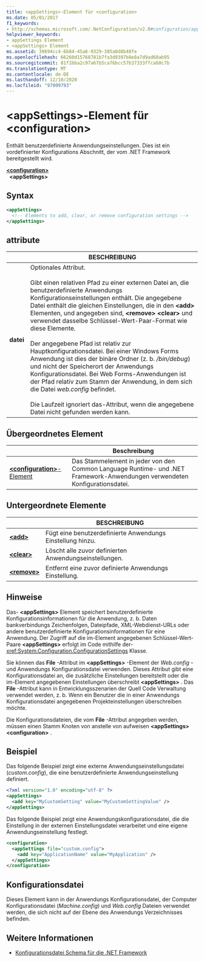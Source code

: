 ```yaml
---
title: <appSettings>-Element für <configuration>
ms.date: 05/01/2017
f1_keywords:
- http://schemas.microsoft.com/.NetConfiguration/v2.0#configuration/appSettings
helpviewer_keywords:
- appSettings Element
- <appSettings> Element
ms.assetid: 39694cc4-6b84-45a6-9329-385a0d8b48fe
ms.openlocfilehash: 66260d15768781b7fa3d9397b8e8a7d9ad68ab95
ms.sourcegitcommit: 81f1bba2c97a67b5ca76bcc57b37333ffca60c7b
ms.translationtype: MT
ms.contentlocale: de-DE
ms.lasthandoff: 12/10/2020
ms.locfileid: "97009793"
---
```

# <a name="appsettings-element-for-configuration"></a>\<appSettings>-Element für \<configuration>

Enthält benutzerdefinierte Anwendungseinstellungen. Dies ist ein vordefinierter Konfigurations Abschnitt, der vom .NET Framework bereitgestellt wird.

[**\<configuration>**](../configuration-element.md)\
&nbsp;&nbsp;**\<appSettings>**

## <a name="syntax"></a>Syntax

```xml
<appSettings>
  <!-- Elements to add, clear, or remove configuration settings -->
</appSettings>
```

## <a name="attribute"></a>attribute

|           | BESCHREIBUNG |
| --------- | ----------- |
| **datei**  | Optionales Attribut.<br><br>Gibt einen relativen Pfad zu einer externen Datei an, die benutzerdefinierte Anwendungs Konfigurationseinstellungen enthält. Die angegebene Datei enthält die gleichen Einstellungen, die in den **\<add>** Elementen, und angegeben sind, **\<remove>** **\<clear>** und verwendet dasselbe Schlüssel-Wert-Paar-Format wie diese Elemente.<br><br>Der angegebene Pfad ist relativ zur Hauptkonfigurationsdatei. Bei einer Windows Forms Anwendung ist dies der binäre Ordner (z. b. */bin/debug*) und nicht der Speicherort der Anwendungs Konfigurationsdatei. Bei Web Forms-Anwendungen ist der Pfad relativ zum Stamm der Anwendung, in dem sich die Datei *web.config* befindet.<br><br>Die Laufzeit ignoriert das-Attribut, wenn die angegebene Datei nicht gefunden werden kann. |

## <a name="parent-element"></a>Übergeordnetes Element

|     | Beschreibung |
| --- | ----------- |
| [**\<configuration>**-Element](../configuration-element.md) | Das Stammelement in jeder von den Common Language Runtime- und .NET Framework-Anwendungen verwendeten Konfigurationsdatei. |

## <a name="child-elements"></a>Untergeordnete Elemente

|     | BESCHREIBUNG |
| --- | ----------- |
| [**\<add>**](add-element-for-appsettings.md) | Fügt eine benutzerdefinierte Anwendungs Einstellung hinzu. |
| [**\<clear>**](clear-element-for-appsettings.md) | Löscht alle zuvor definierten Anwendungseinstellungen. |
| [**\<remove>**](remove-element-for-appsettings.md) | Entfernt eine zuvor definierte Anwendungs Einstellung. |

## <a name="remarks"></a>Hinweise

Das- **\<appSettings>** Element speichert benutzerdefinierte Konfigurationsinformationen für die Anwendung, z. b. Daten bankverbindungs Zeichenfolgen, Dateipfade, XML-Webdienst-URLs oder andere benutzerdefinierte Konfigurationsinformationen für eine Anwendung. Der Zugriff auf die im-Element angegebenen Schlüssel-Wert-Paare **\<appSettings>** erfolgt im Code mithilfe der- <xref:System.Configuration.ConfigurationSettings> Klasse.

Sie können das **File** -Attribut im **\<appSettings>** -Element der *Web.config* -und Anwendungs Konfigurationsdatei verwenden. Dieses Attribut gibt eine Konfigurationsdatei an, die zusätzliche Einstellungen bereitstellt oder die im-Element angegebenen Einstellungen überschreibt **\<appSettings>** . Das **File** -Attribut kann in Entwicklungsszenarien der Quell Code Verwaltung verwendet werden, z. b. Wenn ein Benutzer die in einer Anwendungs Konfigurationsdatei angegebenen Projekteinstellungen überschreiben möchte.

Die Konfigurationsdateien, die vom **File** -Attribut angegeben werden, müssen einen Stamm Knoten von anstelle von aufweisen **\<appSettings>** **\<configuration>** .

## <a name="example"></a>Beispiel

Das folgende Beispiel zeigt eine externe Anwendungseinstellungsdatei (*custom.config*), die eine benutzerdefinierte Anwendungseinstellung definiert.

```xml
<?xml version="1.0" encoding="utf-8" ?>
<appSettings>
  <add key="MyCustomSetting" value="MyCustomSettingValue" />
</appSettings>
```

Das folgende Beispiel zeigt eine Anwendungskonfigurationsdatei, die die Einstellung in der externen Einstellungsdatei verarbeitet und eine eigene Anwendungseinstellung festlegt.

```xml
<configuration>
  <appSettings file="custom.config">
    <add key="ApplicationName" value="MyApplication" />
  </appSettings>
</configuration>
```

## <a name="configuration-file"></a>Konfigurationsdatei

Dieses Element kann in der Anwendungs Konfigurationsdatei, der Computer Konfigurationsdatei (*Machine.config*) und *Web.config* Dateien verwendet werden, die sich nicht auf der Ebene des Anwendungs Verzeichnisses befinden.

## <a name="see-also"></a>Weitere Informationen

- [Konfigurationsdatei Schema für die .NET Framework](../index.md)
